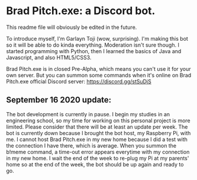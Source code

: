 # Brad Pitch.exe: a Discord bot.
This readme file will obviously be edited in the future.

To introduce myself, I'm Garlayn Toji (wow, surprising). I'm making this bot so it will be able to do kinda everything. Moderation isn't sure though.
I started programming with Python, then I learned the basics of Java and Javascript, and also HTML5/CSS3.

Brad Pitch.exe is in closed Pre-Alpha, which means you can't use it for your own server. But you can summon some commands when it's online on Brad Pitch.exe official Discord server: https://discord.gg/stSuDjS

## September 16 2020 update:
The bot development is currently in pause. I begin my studies in an engineering school, so my time for working on this personal project is more limited. Please consider that there will be at least an update per week. The bot is currently down because I brought the bot host, my Raspberry Pi, with me. I cannot host Brad Pitch.exe in my new home because I did a test with the connection I have there, which is average. When you summon the b!meme command, a time-out error appears everytime with my connection in my new home. I wait the end of the week to re-plug my Pi at my parents' home so at the end of the week, the bot should be up again and ready to go.
